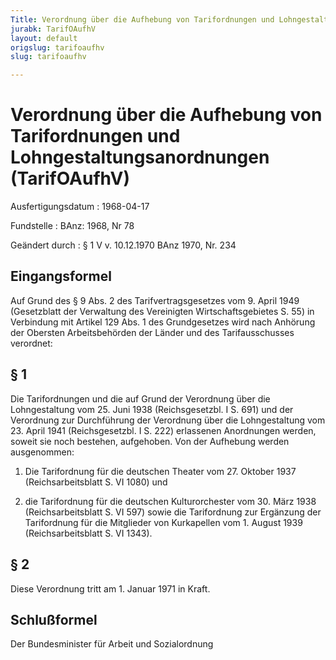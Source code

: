 ```yaml
---
Title: Verordnung über die Aufhebung von Tarifordnungen und Lohngestaltungsanordnungen
jurabk: TarifOAufhV
layout: default
origslug: tarifoaufhv
slug: tarifoaufhv

---
```


# Verordnung über die Aufhebung von Tarifordnungen und Lohngestaltungsanordnungen (TarifOAufhV)

Ausfertigungsdatum
:   1968-04-17

Fundstelle
:   BAnz: 1968, Nr 78

Geändert durch
:   § 1 V v. 10.12.1970 BAnz 1970, Nr. 234


## Eingangsformel

Auf Grund des § 9 Abs. 2 des Tarifvertragsgesetzes vom 9. April 1949
(Gesetzblatt der Verwaltung des Vereinigten Wirtschaftsgebietes S. 55)
in Verbindung mit Artikel 129 Abs. 1 des Grundgesetzes wird nach
Anhörung der Obersten Arbeitsbehörden der Länder und des
Tarifausschusses verordnet:


## § 1

Die Tarifordnungen und die auf Grund der Verordnung über die
Lohngestaltung vom 25. Juni 1938 (Reichsgesetzbl. I S. 691) und der
Verordnung zur Durchführung der Verordnung über die Lohngestaltung vom
23\. April 1941 (Reichsgesetzbl. I S. 222) erlassenen Anordnungen
werden, soweit sie noch bestehen, aufgehoben.              Von der
Aufhebung werden ausgenommen:

1.  Die Tarifordnung für die deutschen Theater vom 27. Oktober 1937
    (Reichsarbeitsblatt S. VI 1080) und


2.  die Tarifordnung für die deutschen Kulturorchester vom 30. März 1938
    (Reichsarbeitsblatt S. VI 597) sowie die Tarifordnung zur Ergänzung
    der Tarifordnung für die Mitglieder von Kurkapellen vom 1. August 1939
    (Reichsarbeitsblatt S. VI 1343).





## § 2

Diese Verordnung tritt am 1. Januar 1971 in Kraft.


## Schlußformel

Der Bundesminister für Arbeit und Sozialordnung

